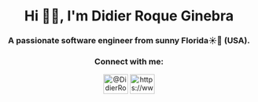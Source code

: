 <h1 align="center">Hi 👋🏻, I'm Didier Roque Ginebra</h1>
<h3 align="center">A passionate software engineer from sunny Florida☀️🌴 (USA).</h3>  

<h3 align="center">Connect with me:</h3>
<p align="center">
<a href="https://twitter.com/DidierRoque" target="_blank"><img align="center" src="https://raw.githubusercontent.com/rahuldkjain/github-profile-readme-generator/master/src/images/icons/Social/twitter.svg" alt="@DidierRoque" height="40" width="50" /></a>
<a href="https://www.linkedin.com/in/didier-roque-ginebra/" target="_blank"><img align="center" src="https://raw.githubusercontent.com/rahuldkjain/github-profile-readme-generator/master/src/images/icons/Social/linked-in-alt.svg" alt="https://www.linkedin.com/in/didier-roque-ginebra/" height="40" width="50" /></a>
</p><br>

